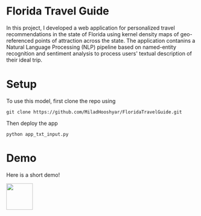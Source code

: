 # Florida Travel Guide

In this project, I developed a web application for personalized travel recommendations in the state of Florida using  kernel density maps of geo-referenced points of attraction across the state. The application contanins a Natural Language Processing (NLP) pipeline based on named-entity recognition and sentiment analysis to process users' textual description of their ideal trip.


# Setup
To use this model, first clone the repo using
```
git clone https://github.com/MiladHooshyar/FloridaTravelGuide.git
```
Then deploy the app

```
python app_txt_input.py
```

# Demo

Here is a short demo!

<p align="left"> <img src="/demo/demo.git"  width="70"> </p>
